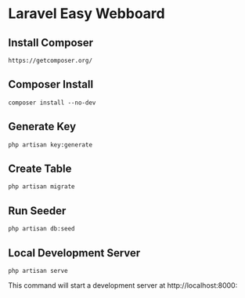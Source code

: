 # Laravel Easy Webboard

## Install Composer
``` https://getcomposer.org/ ```

## Composer Install
``` composer install --no-dev ```
## Generate Key
``` php artisan key:generate ```

## Create Table
``` php artisan migrate ```

## Run Seeder
``` php artisan db:seed ```

## Local Development Server
``` php artisan serve ```

This command will start a development server at http://localhost:8000: